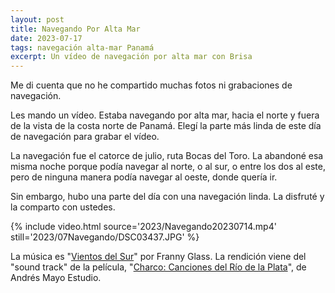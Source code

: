```yaml
---
layout: post
title: Navegando Por Alta Mar
date: 2023-07-17
tags: navegación alta-mar Panamá
excerpt: Un vídeo de navegación por alta mar con Brisa
---
```


Me di cuenta que no he compartido muchas fotos ni grabaciones de navegación.

Les mando un vídeo. Estaba navegando por alta mar, hacia el norte y fuera
de la vista
de la costa norte de Panamá. Elegí la parte más linda de este día de navegación
para grabar el vídeo.

La navegación fue el catorce de julio, ruta Bocas del Toro. La abandoné esa
misma noche porque podía navegar al norte, o al sur, o entre los dos al
este, pero de ninguna manera podía navegar al oeste, donde quería ir.

Sin embargo, hubo una parte del día con una navegación linda. La disfruté y
la comparto con ustedes.

{% include video.html
  source='2023/Navegando20230714.mp4'
  still='2023/07Navegando/DSC03437.JPG'
%}

La música es "[Vientos del Sur][vientos]" por Franny Glass. La rendición viene
del "sound track" de la película, "[Charco: Canciones del Río de la
Plata][charco]", de Andrés Mayo Estudio.

[vientos]: https://music.apple.com/us/album/vientos-del-sur/1461522317?i=1461522677&l=es-UY
[charco]: https://www.youtube.com/watch?v=BNDtbHcKbII
